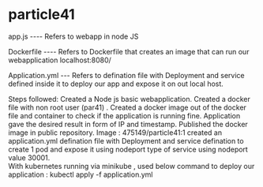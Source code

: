 # particle41

app.js ---- Refers to webapp in node JS 

Dockerfile ---- Refers to Dockerfile that creates an image that can run our webapplication localhost:8080/

Application.yml --- Refers to defination file with Deployment and service defined inside it to deploy our app and expose it on out local host.



Steps followed: 
Created a Node js basic webapplication.
Created a docker file with non root user (par41) .
Created a docker image out of the docker file and container to check if the application is running fine.
Application gave the desired result in form of IP and timestamp.
Published the docker image in public repository. Image : 475149/particle41:1
created an application.yml defination file with Deployment and service defination to create 1 pod and expose it using nodeport type of service using nodeport
value 30001.  
With kubernetes running via minikube , used below command to deploy our application :
kubectl apply -f application.yml 
